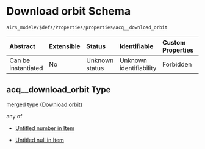 # Download orbit Schema

```txt
airs_model#/$defs/Properties/properties/acq__download_orbit
```



| Abstract            | Extensible | Status         | Identifiable            | Custom Properties | Additional Properties | Access Restrictions | Defined In                                                      |
| :------------------ | :--------- | :------------- | :---------------------- | :---------------- | :-------------------- | :------------------ | :-------------------------------------------------------------- |
| Can be instantiated | No         | Unknown status | Unknown identifiability | Forbidden         | Allowed               | none                | [model.schema.json\*](model.schema.json "open original schema") |

## acq\_\_download\_orbit Type

merged type ([Download orbit](model-defs-properties-properties-download-orbit.md))

any of

* [Untitled number in Item](model-defs-properties-properties-download-orbit-anyof-0.md "check type definition")

* [Untitled null in Item](model-defs-properties-properties-download-orbit-anyof-1.md "check type definition")
